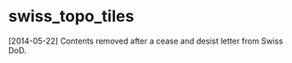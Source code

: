swiss_topo_tiles
================

[2014-05-22] Contents removed after a cease and desist letter from Swiss DoD.
